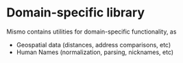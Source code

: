 # Domain-specific library

Mismo contains utilities for domain-specific functionality,
as

- Geospatial data (distances, address comparisons, etc)
- Human Names (normalization, parsing, nicknames, etc)
